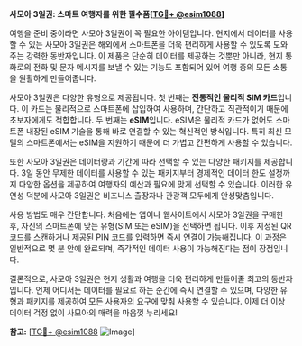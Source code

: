 **사모아 3일권: 스마트 여행자를 위한 필수품[[TG💪+ @esim1088](https://t.me/s/esim1088)]**

여행을 준비 중이라면 사모아 3일권이 꼭 필요한 아이템입니다. 현지에서 데이터를 사용할 수 있는 사모아 3일권은 해외에서 스마트폰을 더욱 편리하게 사용할 수 있도록 도와주는 강력한 동반자입니다. 이 제품은 단순히 데이터를 제공하는 것뿐만 아니라, 현지 통화로의 전화 및 문자 메시지를 보낼 수 있는 기능도 포함되어 있어 여행 중의 모든 소통을 원활하게 만들어줍니다.

사모아 3일권은 다양한 유형으로 제공됩니다. 첫 번째는 **전통적인 물리적 SIM 카드**입니다. 이 카드는 물리적으로 스마트폰에 삽입하여 사용하며, 간단하고 직관적이기 때문에 초보자에게도 적합합니다. 두 번째는 **eSIM**입니다. eSIM은 물리적 카드가 없어도 스마트폰 내장된 eSIM 기술을 통해 바로 연결할 수 있는 혁신적인 방식입니다. 특히 최신 모델의 스마트폰에서는 eSIM을 지원하기 때문에 더 가볍고 간편하게 사용할 수 있습니다.

또한 사모아 3일권은 데이터량과 기간에 따라 선택할 수 있는 다양한 패키지를 제공합니다. 3일 동안 무제한 데이터를 사용할 수 있는 패키지부터 경제적인 데이터 한도 설정까지 다양한 옵션을 제공하여 여행자의 예산과 필요에 맞게 선택할 수 있습니다. 이러한 유연성 덕분에 사모아 3일권은 비즈니스 출장자나 관광객 모두에게 안성맞춤입니다.

사용 방법도 매우 간단합니다. 처음에는 앱이나 웹사이트에서 사모아 3일권을 구매한 후, 자신의 스마트폰에 맞는 유형(SIM 또는 eSIM)을 선택하면 됩니다. 이후 지정된 QR 코드를 스캔하거나 제공된 PIN 코드를 입력하면 즉시 연결이 가능해집니다. 이 과정은 일반적으로 몇 분 안에 완료되며, 즉각적인 데이터 사용이 가능해진다는 점이 장점입니다.

결론적으로, 사모아 3일권은 현지 생활과 여행을 더욱 편리하게 만들어줄 최고의 동반자입니다. 언제 어디서든 데이터를 필요로 하는 순간에 즉시 연결할 수 있으며, 다양한 유형과 패키지를 제공하여 모든 사용자의 요구에 맞춰 사용할 수 있습니다. 이제 더 이상 데이터 걱정 없이 사모아의 매력을 마음껏 누리세요! 

**참고:** [[TG💪+ @esim1088](https://t.me/s/esim1088) ![Image](https://i.postimg.cc/Y0z9fWf4/image.png)]